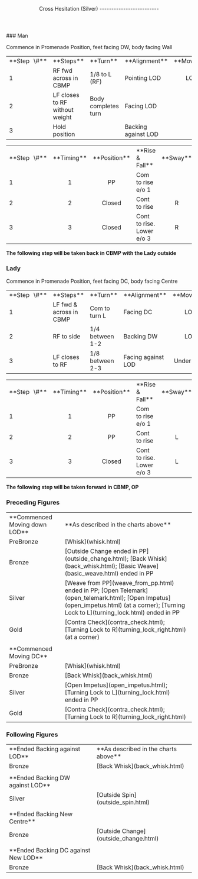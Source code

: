<header>Cross Hesitation (Silver)
-------------------------

 </header>### Man

Commence in Promenade Position, feet facing DW, body facing Wall

 <table class="style1"> <tbody><tr> <td style="width:10%">**Step<span style="color:white">\_</span>\#**</td> <td style="width:38%">**Steps**</td> <td style="width:20%">**Turn**</td> <td style="width:16%">**Alignment**</td> <td style="width:16%;text-align:center">**Moving**</td> </tr> <tr> <td>1</td> <td>RF fwd across in CBMP</td> <td>1/8 to L (RF)</td> <td>Pointing LOD</td> <td style="text-align:center">LOD</td> </tr> <tr> <td>2</td> <td>LF closes to RF without weight</td> <td>Body completes turn</td> <td>Facing LOD</td> <td style="text-align:center"> </td> </tr> <tr> <td>3</td> <td>Hold position</td> <td> </td> <td>Backing against LOD</td> <td style="text-align:center"> </td> </tr> </tbody></table>

 <table class="style1"> <tbody><tr> <td style="width:10%">**Step<span style="color:white">\_</span>\#**</td> <td style="width:10%;text-align:center">**Timing**</td> <td style="width:20%;text-align:center">**Position**</td> <td style="width:40%">**Rise &amp; Fall**</td> <td style="width:10%;text-align:center">**Sway**</td> <td style="width:10%;text-align:right">**Footwork**</td> </tr> <tr> <td>1</td> <td style="text-align:center">1</td> <td style="text-align:center">PP</td> <td>Com to rise e/o 1</td> <td style="text-align:center"></td> <td style="text-align:right">HT</td> </tr> <tr> <td>2 </td> <td style="text-align:center">2</td> <td style="text-align:center">Closed</td> <td>Cont to rise</td> <td style="text-align:center">R</td> <td style="text-align:right">T (RF)</td> </tr> <tr> <td>3</td> <td style="text-align:center">3</td> <td style="text-align:center">Closed</td> <td>Cont to rise. Lower e/o 3</td> <td style="text-align:center">R</td> <td style="text-align:right">TH (RF)</td> </tr> </tbody></table>

**The following step will be taken back in CBMP with the Lady outside**

### Lady

Commence in Promenade Position, feet facing DC, body facing Centre

 <table class="style1"> <tbody><tr> <td style="width:10%">**Step<span style="color:white">\_</span>\#**</td> <td style="width:38%">**Steps**</td> <td style="width:20%">**Turn**</td> <td style="width:16%">**Alignment**</td> <td style="width:16%;text-align:center">**Moving**</td> </tr> <tr> <td>1</td> <td>LF fwd &amp; across in CBMP</td> <td style="width: 20%">Com to turn L</td> <td>Facing DC</td> <td style="text-align:center">LOD</td> </tr> <tr> <td>2</td> <td>RF to side</td> <td style="width: 20%">1/4 between 1-2</td> <td>Backing DW</td> <td style="text-align:center">LOD</td> </tr> <tr> <td>3</td> <td>LF closes to RF</td> <td style="width: 20%">1/8 between 2-3</td> <td>Facing against LOD</td> <td style="text-align:center">Under Body</td> </tr> </tbody></table>

 <table class="style1"> <tbody><tr> <td style="width:10%">**Step<span style="color:white">\_</span>\#**</td> <td style="width:10%;text-align:center">**Timing**</td> <td style="width:20%;text-align:center">**Position**</td> <td style="width:40%">**Rise &amp; Fall**</td> <td style="width:10%;text-align:center">**Sway**</td> <td style="width:10%;text-align:right">**Footwork**</td> </tr> <tr> <td>1</td> <td style="text-align:center">1</td> <td style="text-align:center">PP</td> <td>Com to rise e/o 1</td> <td style="text-align:center"></td> <td style="text-align:right">HT</td> </tr> <tr> <td>2 </td> <td style="text-align:center">2</td> <td style="text-align:center">PP</td> <td>Cont to rise</td> <td style="text-align:center">L</td> <td style="text-align:right">T</td> </tr> <tr> <td>3</td> <td style="text-align:center">3</td> <td style="text-align:center">Closed</td> <td>Cont to rise. Lower e/o 3</td> <td style="text-align:center">L</td> <td style="text-align:right">TH</td> </tr> </tbody></table>

**The following step will be taken forward in CBMP, OP**

### Preceding Figures

 <table> <tbody><tr> <td style="width:30%">**Commenced Moving down LOD**</td> <td>**As described in the charts above**</td> </tr> <tr> <td style="width:30%">PreBronze</td> <td> [Whisk](whisk.html) </td> </tr> <tr> <td style="width:30%">Bronze</td> <td> [Outside Change ended in PP](outside_change.html); [Back Whisk](back_whisk.html); [Basic Weave](basic_weave.html) ended in PP </td> </tr> <tr> <td style="width:30%">Silver</td> <td> [Weave from PP](weave_from_pp.html) ended in PP; [Open Telemark](open_telemark.html); [Open Impetus](open_impetus.html) (at a corner); [Turning Lock to L](turning_lock.html) ended in PP </td> </tr> <tr> <td style="width:30%">Gold</td> <td> [Contra Check](contra_check.html); [Turning Lock to R](turning_lock_right.html) (at a corner) </td> </tr> <tr> <td style="width:30%"> </td> <td> </td> </tr> <tr> <td style="width:30%">**Commenced Moving DC**</td> <td></td> </tr> <tr> <td style="width:30%">PreBronze</td> <td> [Whisk](whisk.html) </td> </tr> <tr> <td style="width:30%">Bronze</td> <td> [Back Whisk](back_whisk.html) </td> </tr> <tr> <td style="width:30%">Silver</td> <td> [Open Impetus](open_impetus.html); [Turning Lock to L](turning_lock.html) ended in PP </td> </tr> <tr> <td style="width:30%">Gold</td> <td> [Contra Check](contra_check.html); [Turning Lock to R](turning_lock_right.html) </td> </tr> </tbody></table>

### Following Figures

 <table> <tbody><tr> <td>**Ended Backing against LOD**</td> <td>**As described in the charts above**</td> </tr> <tr> <td>Bronze</td> <td> [Back Whisk](back_whisk.html) </td> </tr> <tr> <td> </td> <td> </td> </tr> <tr> <td>**Ended Backing DW against LOD**</td> <td></td> </tr> <tr> <td>Silver</td> <td> [Outside Spin](outside_spin.html) </td> </tr> <tr> <td> </td> <td> </td> </tr> <tr> <td>**Ended Backing New Centre**</td> <td> </td> </tr> <tr> <td>Bronze</td> <td> [Outside Change](outside_change.html) </td> </tr> <tr> <td> </td> <td> </td> </tr> <tr> <td>**Ended Backing DC against New LOD**</td> <td> </td> </tr> <tr> <td>Bronze</td> <td> [Back Whisk](back_whisk.html) </td> </tr> </tbody></table>
